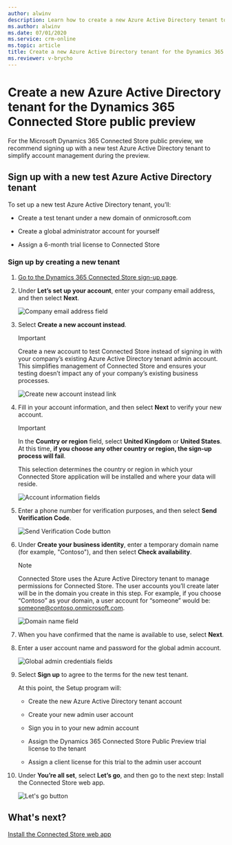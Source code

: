 ```yaml
---
author: alwinv
description: Learn how to create a new Azure Active Directory tenant to use with the Dynamics 365 Connected Store public preview
ms.author: alwinv
ms.date: 07/01/2020
ms.service: crm-online
ms.topic: article
title: Create a new Azure Active Directory tenant for the Dynamics 365 Connected Store public preview release
ms.reviewer: v-brycho
---
```


# Create a new Azure Active Directory tenant for the Dynamics 365 Connected Store public preview

For the Microsoft Dynamics 365 Connected Store public preview, we recommend signing up with a new test Azure Active Directory tenant to simplify account management 
during the preview.

## Sign up with a new test Azure Active Directory tenant

To set up a new test Azure Active Directory tenant, you’ll:

- Create a test tenant under a new domain of onmicrosoft.com

- Create a global administrator account for yourself

- Assign a 6-month trial license to Connected Store

### Sign up by creating a new tenant

1. [Go to the Dynamics 365 Connected Store sign-up page](https://go.microsoft.com/fwlink/?linkid=2128173).

2. Under **Let’s set up your account**, enter your company email address, and then select **Next**.

    ![Company email address field](media/email-address.PNG "Company email address field")

3. Select **Create a new account instead**.

    > [!IMPORTANT]
    > Create a new account to test Connected Store instead of signing in with your company’s existing Azure Active Directory tenant admin account. 
    This simplifies management of Connected Store and ensures your testing doesn’t impact any of your company’s existing business processes.
    
    ![Create new account instead link](media/create-new-account.PNG "Create new account instead link")
    
4. Fill in your account information, and then select **Next** to verify your new account.

    > [!IMPORTANT]
    > In the **Country or region** field, select **United Kingdom** or **United States**. At this time, **if you choose any other country or region, the sign-up process 
    will fail**. 

    This selection determines the country or region in which your Connected Store application will be installed and where your data will reside. 
    
    ![Account information fields](media/account-info.PNG "Account information fields")  
    
5. Enter a phone number for verification purposes, and then select **Send Verification Code**.

    ![Send Verification Code button](media/send-verification-code.PNG "Send Verification Code button")
    
6. Under **Create your business identity**, enter a temporary domain name (for example, "Contoso"), and then select **Check availability**. 

    > [!NOTE]
    > Connected Store uses the Azure Active Directory tenant to manage permissions for Connected Store. The user accounts you’ll create later will be in the domain 
    you create in this step. For example, if you choose “Contoso” as your domain, a user account for “someone” would be: someone@contoso.onmicrosoft.com.
    
    ![Domain name field](media/business-identity.PNG "Domain name field")
    
7. When you have confirmed that the name is available to use, select **Next**.

8. Enter a user account name and password for the global admin account.
  
   ![Global admin credentials fields](media/credentials.PNG "Global admin credentials fields")
   
9. Select **Sign up** to agree to the terms for the new test tenant. 

    At this point, the Setup program will: 
    
    - Create the new Azure Active Directory tenant account
    
    - Create your new admin user account
    
    - Sign you in to your new admin account
    
    - Assign the Dynamics 365 Connected Store Public Preview trial license to the tenant
    
    - Assign a client license for this trial to the admin user account    
    
10. Under **You’re all set**, select **Let’s go**, and then go to the next step: Install the Connected Store web app.  

    ![Let's go button](media/lets-go.PNG "Let's go button")

## What's next?

[Install the Connected Store web app](admin-install-web-app.md)



